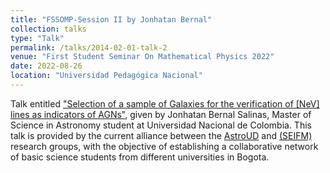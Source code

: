 ```yaml
---
title: "FSSOMP-Session II by Jonhatan Bernal"
collection: talks
type: "Talk"
permalink: /talks/2014-02-01-talk-2
venue: "First Student Seminar On Mathematical Physics 2022"
date: 2022-08-26
location: "Universidad Pedagógica Nacional"
---
```

Talk entitled ["Selection of a sample of Galaxies for the verification of [NeV] lines as indicators of AGNs"](https://youtube.com/live/8sTvijFJ5sU), given by Jonhatan Bernal Salinas, Master of Science in Astronomy student at Universidad Nacional de Colombia.
This talk is provided by the current alliance between the [AstroUD](https://www.instagram.com/astro_ud/) and [(SEIFM)](https://www.instagram.com/seinfismat/) research groups, with the objective of establishing a collaborative network of basic science students from different universities in Bogota.

